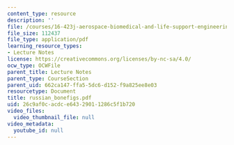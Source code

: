 ```yaml
---
content_type: resource
description: ''
file: /courses/16-423j-aerospace-biomedical-and-life-support-engineering-spring-2006/26c9af0cacdce64329011286c5f1b720_russian_bonefigs.pdf
file_size: 112437
file_type: application/pdf
learning_resource_types:
- Lecture Notes
license: https://creativecommons.org/licenses/by-nc-sa/4.0/
ocw_type: OCWFile
parent_title: Lecture Notes
parent_type: CourseSection
parent_uid: 662ca147-ffa5-5dc6-d152-f9a825ee8e03
resourcetype: Document
title: russian_bonefigs.pdf
uid: 26c9af0c-acdc-e643-2901-1286c5f1b720
video_files:
  video_thumbnail_file: null
video_metadata:
  youtube_id: null
---
```

